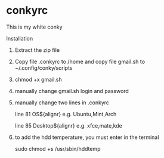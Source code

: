 # conkyrc
This is my white conky

Installation

1. Extract the zip file

2. Copy file .conkyrc to /home and copy file gmail.sh to ~/.config/conky/scripts

3. chmod +x gmail.sh

4. manually change gmail.sh login and password

5. manually change two lines in .conkyrc 

   line 81 OS${alignr} e.g. Ubuntu,Mint,Arch

   line 85 Desktop${alignr} e.g. xfce,mate,kde
   
 6. to add the hdd temperature, you must enter in the terminal

    sudo chmod +s /usr/sbin/hddtemp
